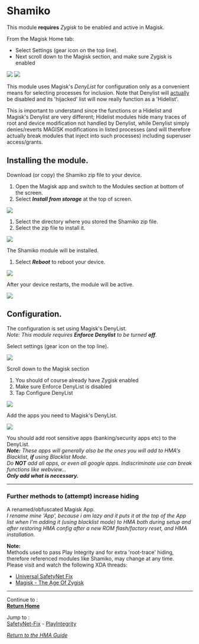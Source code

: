 # Shamiko

This module <b>requires</b> <i>Zygisk</i> to be enabled and active in Magisk.<br>

From the Magisk Home tab:
- Select Settings (gear icon on the top line).
- Next scroll down to the Magisk section, and make sure Zygisk is enabled

![](image/magiskmainsettings.jpg?raw=true) ![](image/magiskzygiskenabled.jpg?raw=true)

This module uses Magisk's <i>DenyList</i> for configuration only as a convenient means for selecting processes for inclusion. Note that Denylist will <u>actually</u> be disabled and its 'hijacked' list will now really function as a 'Hidelist'.

This is important to understand since the functions or a Hidelist and Magisk's Denylist are very different; Hidelist modules hide many traces of root and device modification not handled by Denylist, while Denylist simply denies/reverts MAGISK modifications in listed processes (and will therefore actually break modules that inject into such processes)
including superuser access/grants.<br>

## Installing the module.
Download (or copy) the Shamiko zip file to your device.<br>
1. Open the Magisk app and switch to the Modules section at bottom of the screen.
2. Select <i><b>Install from storage</b></i> at the top of screen.

 ![](image/shamiko01.jpg?raw=true)

1. Select the directory where you stored the Shamiko zip file.
2. Select the zip file to install it.

 ![](image/shamiko02.jpg?raw=true)

The Shamiko module will be installed.<br>
1. Select <i><b>Reboot</b></i> to reboot your device.

 ![](image/magiskmodulereboot.jpg?raw=true)

After your device restarts, the module will be active.<br>

  ![](image/shamiko03.jpg?raw=true)
  
  
## Configuration.
The configuration is set using Magisk's DenyList.<br>
<i>Note: This module requires <b>Enforce Denylist</b> to be turned <b>off</b>.</i>

Select settings (gear icon on the top line).

 ![](image/magiskmainsettings.jpg?raw=true)

Scroll down to the Magisk section

1. You should of course already have Zygisk enabled
2. Make sure Enforce DenyList is disabled
3. Tap Configure DenyList

 ![](image/shamiko04.jpg?raw=true)

Add the apps you need to Magisk's DenyList.

 ![](image/shamiko05.jpg?raw=true)

You should add root sensitive apps (banking/security apps etc) to the DenyList.<br>
  <i><b>Note:</b> These apps will generally also be the ones you will add to HMA's Blacklist, <b>if</b> using Blacklist Mode.<br>
  Do <b>NOT</b> add all apps, or even all google apps. Indiscriminate use can break functions like webview...<br>
  <b>Only add what is necessary.</b></i>

---

### Further methods to (attempt) increase hiding

A renamed/obfuscated Magisk App.<br>
  <i>I rename mine 'App', because i am lazy and it puts it at the top of the App list when I'm adding it (using blacklist mode) to HMA both during setup and after restoring HMA config after a new ROM flash/factory reset, and HMA installation.</i>

<b>Note:</b><br>
Methods used to pass Play Integrity and for extra 'root-trace' hiding, therefore referenced modules like Shamiko, may change at any time.<br>
Please visit and watch the following XDA threads:
   - [Universal SafetyNet Fix](https://forum.xda-developers.com/t/magisk-module-universal-safetynet-fix-2-3-1.4217823)
   - [Magisk - The Age Of Zygisk](https://forum.xda-developers.com/t/discussion-magisk-the-age-of-zygisk.4393877)

---

Continue to :<br>
[<b>Return Home</b>](Magisk.md)

Jump to :<br>
[SafetyNet-Fix] - [PlayIntegrity]

[<i>Return to the HMA Guide</i>](README.md)

<!--List of page links-->
[HMA Home]: (README.md)
[Install LSPosed]: Install-LSPosed.md
[Install HMA]: Install.md
[Compare HMA Blacklist vs Whitelist Methods]: BlacklistvsWhitelist.md
[Configure BlackList]: BlackList.md
[Configure WhiteList]: WhiteList.md
[Test HMA]: TestHMA.md
[Backup and Restore]: BackupAndRestore.md
[KnownIssues]: https://github.com/mModule/guide_hma/blob/master/KnownIssues.md

[Magisk]: Magisk.md
[SafetyNet-Fix]: https://github.com/mModule/guide_hma/blob/master/Magisk-SafetyNet-Fix.md
[PlayIntegrity]: https://github.com/mModule/guide_hma/blob/master/Integrity-Check.md
[Shamiko]: https://github.com/mModule/guide_hma/blob/master/Magisk-Shamiko.md
